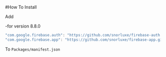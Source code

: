 #How To Install

Add

-for version 8.8.0
```c#
"com.google.firebase.auth": "https://github.com/snorluxe/firebase-auth.git?path=Assets/_Root#8.8.0",
"com.google.firebase.app": "https://github.com/snorluxe/firebase-app.git?path=Assets/_Root#8.8.0",
```


To `Packages/manifest.json`